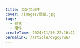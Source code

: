 ```yaml
---
title: 自定义组件
cover: /images/壁纸.jpg
tags:
  - 预览
  - 组件
createTime: 2024/11/30 22:16:41
permalink: /article/o9gcyrw6/
---
```


<CustomComponent />
